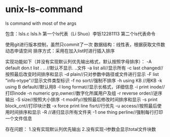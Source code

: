 # unix-ls-command
ls command with most of the args

包含：lsls.c lsls.h
第一个ls代表（Li Shuo）李铄12281113
第二个ls代表命令

使用git进行版本控制，虽然只commit了一次
数据结构：线性表，根据获取文件数动态申请空间
排序方式：采用在加入list时进行插入排序

实现功能如下（并没有实现默认列优先输出格式，默认按照字母排序）：
-A   default don.t list . .. //默认不显示. ..文件
-a   list all//显示所有
-c   last changed//按照最后改变时间排序和显示
-d   plain//只对参数中路径或文件进行显示
-F   list "info->type"//显示文件类型标识
-f   no sort//强制不排序
-h   using KB	//用KB
-k   using B default//默认用B
-l   long format//显示长格式，详细信息
-i   print inode//打印inode
-n   numeric grp,owner//数字化所属用户及组
-r   reverse order//逆序输出
-S   size//按照大小排序
-t   modify//按照最后修改时间排序和显示
-s   print block_cnt//打印块计数
-x   force print line fisrt//行优先
-u   access//按照最后使用时间排序和显示
-R   //递归显示所有文件夹
-1   one thing perline//强制每行打印一个文件信息

存在问题：
1.没有实现默认列优先输出
2.没有实现-l参数会显示total文件块数
